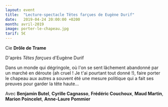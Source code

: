 ```yaml
---
layout: event
title:  "Lecture-spectacle Têtes farçues de Eugène Durif"
date:   2019-04-24 20:00:00 +0200
month: avril-2019
image: porter-le-chapeau.jpg
tarif: 5€
---
```


Cie **Drôle de Trame**

D'après *Têtes farçues* d'Eugène Durif  

Dans un monde qui dégringole, où l'on se sent lâchement abandonné par un marché en déroute (ah cruel ! Je t'ai pourtant tout donné !), faire porter le chapeau aux autres a souvent été une mesure politique qui a fait ses preuves pour garder la tête haute...

Avec **Benjamin Butel**, **Cyrille Cagnasso**, **Frédéric Couchoux**, **Maud Martin**, **Marion Poincelet**, **Anne-Laure Pommier**
